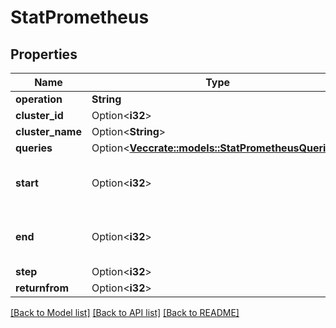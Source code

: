 # StatPrometheus

## Properties

Name | Type | Description | Notes
------------ | ------------- | ------------- | -------------
**operation** | **String** |  | 
**cluster_id** | Option<**i32**> |  | [optional]
**cluster_name** | Option<**String**> |  | [optional]
**queries** | Option<[**Vec<crate::models::StatPrometheusQueries>**](StatPrometheus_queries.md)> |  | [optional]
**start** | Option<**i32**> | Seconds since 1970. e.g. 1622105617 | [optional]
**end** | Option<**i32**> | Seconds since 1970. e.g. 1622108317 | [optional]
**step** | Option<**i32**> |  | [optional]
**returnfrom** | Option<**i32**> |  | [optional]

[[Back to Model list]](../README.md#documentation-for-models) [[Back to API list]](../README.md#documentation-for-api-endpoints) [[Back to README]](../README.md)


